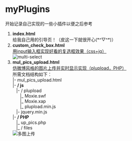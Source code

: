 # myPlugins
开始记录自己实现的一些小插件以便之后参考   

1. **index.html**   
给我自己用的引导页！（皮这一下就很开心(\*^▽^\*)）
2. **custom_check_box.html**    
[用input输入框实现好看的复选框效果（css+jq）](http://blog.csdn.net/Jingle_cjy/article/details/78877397)       
![multi-select](http://img.blog.csdn.net/20171222223323550?watermark/2/text/aHR0cDovL2Jsb2cuY3Nkbi5uZXQvSmluZ2xlX2NqeQ==/font/5a6L5L2T/fontsize/400/fill/I0JBQkFCMA==/dissolve/70/gravity/SouthEast)
3. **mul\_pics\_upload.html**   
[仿微博风格的图片上传并实时显示实现（plupload，PHP）](http://blog.csdn.net/Jingle_cjy/article/details/79101103)   
所需文档结构如下：   
|- mul\_pics\_upload.html   
|- **/ js**    
&nbsp;&nbsp;&nbsp;|- / plupload   
&nbsp;&nbsp;&nbsp;&nbsp;&nbsp;&nbsp;|\_ Moxie.swf   
&nbsp;&nbsp;&nbsp;&nbsp;&nbsp;&nbsp;|\_ Moxie.xap   
&nbsp;&nbsp;&nbsp;&nbsp;&nbsp;&nbsp;|\_ plupload.min.js   
&nbsp;&nbsp;&nbsp;|- jquery.min.js     
|- **/ PHP**   
&nbsp;&nbsp;&nbsp;|\_ up_pics.php   
&nbsp;&nbsp;&nbsp;|\_ / files   
![多图上传](http://img.blog.csdn.net/20180118211111539?watermark/2/text/aHR0cDovL2Jsb2cuY3Nkbi5uZXQvSmluZ2xlX2NqeQ==/font/5a6L5L2T/fontsize/400/fill/I0JBQkFCMA==/dissolve/70/gravity/SouthEast)
